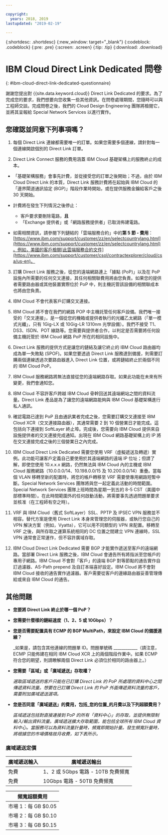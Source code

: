 ```yaml
---

copyright:
  years: 2018, 2019
lastupdated: "2019-02-19"

---
```


{:shortdesc: .shortdesc}
{:new_window: target="_blank"}
{:codeblock: .codeblock}
{:pre: .pre}
{:screen: .screen}
{:tip: .tip}
{:download: .download}

# IBM Cloud Direct Link Dedicated 問卷
{: #ibm-cloud-direct-link-dedicated-questionnaire}

謝謝您提出對 {{site.data.keyword.cloud}} Direct Link Dedicated 的要求。為了完成您的要求，我們想要向您收集一些其他資訊。在問卷處理期間，您隨時可以與工程師交談。完成問卷之後，我們的 Cloud Design Engineering 團隊將檢閱它，並將其呈報給 Special Network Services 以進行實作。

## 您確認並同意下列事項嗎？

1. 每個 Direct Link 連線都需要唯一的訂單。如果您需要多個連線，請針對每一個連線開啟個別的 Direct Link 訂單。

2. Direct Link Connect 服務的費用涵蓋 IBM Cloud 基礎架構上的服務終止的成本。 

 * 「基礎架構服務」會事先計費，並從接受您的訂單之後開始；不過，由於 IBM Cloud Direct Link 的本質，Direct Link 服務計費將在起始與 IBM Cloud 的「邊界閘道通訊協定 (BGP)」階段作業時開始，或在提供服務金鑰給客戶之後 30 天開始。 

 * 計費將在發生下列情況之後停止：
   * 客戶要求要刪除電路，**且** 
   * 「Exchange 提供者」或「網路服務提供者」已取消佈建電路。
  * 如需相關資訊，請參閱下列鏈結的「雲端服務合約」中的**第 5 節 - 費用**：[https://www.ibm.com/support/customer/zz/en/selectcountrylang.html](https://www.ibm.com/support/customer/zz/en/selectcountrylang.html)。例如，美國的客戶檢閱[此雲端服務合約文件](https://www.ibm.com/support/customer/csol/contractexplorer/cloud/csa/us-en)。

3. 訂購 Direct Link 服務之後，從您的遠端網路連上「據點 (PoP)」以及在 PoP 設施內所需要的任何交叉連接，其任何相關聯費用將由您負責。如果您的提供者需要路由器或其他裝置實際位於 PoP 中，則主機託管該設備的相關聯成本也將由您負責。

4. IBM Cloud 不會代表客戶訂購交叉連接。

5. IBM Cloud 將不會在我們的網路 POP 中主機託管任何客戶設備。我們唯一接受的「交叉連接」，是一個從您的機箱或提供者執行的光纖乙太網路（「單一模式光纖」，只有 1Gig-LX 或 10Gig-LR 1310nm 光學設備）。我們不接受 T1、DS3、ISDN、POT 線路等。您需要與提供者合作，以判定是否需要將任何設備主機託管於 IBM Cloud 網路 PoP 所在的相同設施中。

6. Direct Link 服務的提供方式是讓您的鏈結及讓它終止的 IBM Cloud 路由器均成為單一失敗點 (SPOF)。如果您要透過 Direct Link 服務達到備援，則需要訂購兩個連線透過次要路由器進入 Direct Link 位置，或將鏈結終止於兩個不同的 IBM Cloud PoP。

7. IBM Cloud 服務網路將無法直接從您的遠端網路存取。如果此功能在未來有所變更，我們會通知您。

8. IBM Cloud 不容許客戶跨越 IBM Cloud 骨幹回送其遠端網站之間的資料流量。Direct Link 產品是為了讓您的遠端網路能夠與 IBM Cloud 基礎架構進行私人通訊。

9. 確認電路已達到 PoP 且由通訊業者完成之後，您需要訂購交叉連接至 IBM Cloud XCR（交叉連接路由器），其通常需要 2 到 10 個營業日才能完成。這包括向下連接到 SoftLayer 終止埠。完成後，您需要向 IBM Cloud 提供來自設施提供者的交叉連接完成通知。出現在 IBM Cloud 網路基礎架構上的 IP 將在交叉連接完成之後的三個營業日之內完成。

10. IBM Cloud Direct Link Dedicated 需要您使用 VRF（虛擬遞送及轉遞）實例。此功能可讓客戶定義自己要使用於其遠端網路的遠端 IP 位址；但請了解，即使您使用 10.x.x.x 網路，仍然無法與 IBM Cloud 內的主機或 IBM Cloud 服務網路（10.0.0.0/14、10.198.0.0/15 及 10.200.0.0/14）重疊。當每個 VLAN 移轉至新的配置時，將您的帳戶轉移至 VRF 需要使專用網路短暫中斷。Special Network Services 團隊將與您一起定義此活動的時間範圍。Special Network Services 團隊上班時間為星期一到五的 8-5 CST（美國中部標準時間）。在此時間範圍外的任何啟動活動，將需要事先透過問題單要求並核准（在工程師有空之時）。

11. VRF 與 IBM Cloud（舊式 SoftLayer）SSL、PPTP 及 IPSEC VPN 服務並不相容。替代方案是使用 Direct Link 本身來管理您的伺服器，或執行您自己的 VPN 解決方案（例如，Vyatta），它可以用不同類型的 VPN 來配置。移轉至 VRF 之後，與所存取之運算系統相同的 DC 位置之間建立 VPN 連線時，SSL VPN 通常會正常運作，但不容許廣域存取。

12. IBM Cloud Direct Link Dedicated 需要 BGP 才能實作遞送至客戶的遠端網路。當部署 Direct Link 服務之後，IBM Cloud 會通告所有將指派至您帳戶的專用子網路。IBM Cloud 不會對「客戶」的遠端 BGP 對等節點的通告實作自訂過濾器、AS-Path prepend 及自訂本端喜好設定。IBM Cloud 將不會對 IBM Cloud 接收的通告實作過濾器。客戶需要從客戶的邊緣路由器妥善管理傳給或來自 IBM Cloud 的通告。

## 其他問題

* **您要將 Direct Link 終止於哪一個 PoP？**

* **您需要什麼樣的鏈結速度（1、2、5 或 10Gbps）？**

* **您是否需要配置具有 ECMP 的 BGP MultiPath，來設定 IBM Cloud 的備援連線？**  

    _如果是，請包含其他連線的問題單 ID。問題單號碼 ____________（請注意，ECMP 只能佈建在相同 IBM Cloud XCR 上的兩個階段作業中。如果 ECMP 符合您的期望，則請瞭解兩個 Direct Link 必須位於相同的路由器上。） 

* **您需要「區域」或「廣域遞送」存取權？**

    _選取區域遞送的客戶只能在已訂購 Direct Link 的 PoP 所處理的資料中心之間傳遞資料流量。想要在已訂購 Direct Link 的 PoP 外面傳遞資料流量的客戶，需要附加廣域遞送選項。_

* **您是否同意「廣域遞送」的費用，包括_您的位置_的月費以及下列超額費用？**

    _區域遞送包括對直接連接到 PoP 的所有「資料中心」的存取，並提供無限制輸入/輸出資料流量。廣域遞送擴大存取範圍，能包括全球所有 IBM Cloud 資料中心。當服務可以為資料流量計量時，頻寬即開始計量。發生頻寬計量時，將根據您的市場價格按月收費，如下表所示。_


### 廣域遞送定價

| 廣域遞送輸入 | 廣域遞送輸出 |
|---|---|
| 免費 | 1、2 或 5Gbps 電路 - 10TB 免費頻寬|
| 免費 | 10Gbps 電路 - 50TB 免費頻寬|


|頻寬超額費用|
|---|
| 市場 1：每 GB $0.05|
| 市場 2：每 GB $0.10|
| 市場 3：每 GB $0.15|
